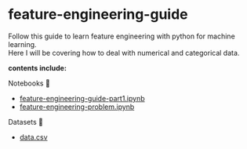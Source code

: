 # feature-engineering-guide
Follow this guide to learn feature engineering with python for machine learning. \
Here I will be covering how to deal with numerical and categorical data.

**contents include:** 

Notebooks 📕
- [feature-engineering-guide-part1.ipynb](https://github.com/git-GB/feature-engineering-guide/blob/main/feature-engineering-guide-part1.ipynb)
- [feature-engineering-problem.ipynb](https://github.com/git-GB/feature-engineering-guide/blob/main/feature-engineering-problem.ipynb)

Datasets 📁
- [data.csv](https://github.com/git-GB/feature-engineering-guide/blob/main/datasets/data.csv)
